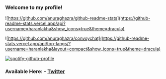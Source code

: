 ### Welcome to my profile!

![https://github.com/anuraghazra/github-readme-stats](https://github-readme-stats.vercel.app/api?username=haranlakha&show_icons=true&theme=dracula)

![https://github.com/anuraghazra/convoychat](https://github-readme-stats.vercel.app/api/top-langs/?username=haranlakha&layout=compact&show_icons=true&theme=dracula)

[![spotify-github-profile](https://spotify-github-profile.vercel.app/api/view?uid=haran43&cover_image=true&theme=natemoo-re)](https://spotify-github-profile.vercel.app/api/view?uid=haran43&redirect=true)

### **Available Here:** - [Twitter](https://twitter.com/haranlakha)
